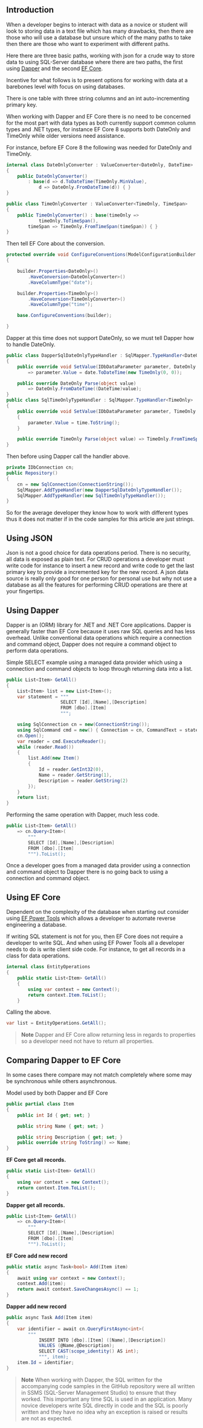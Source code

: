 ﻿## Introduction

When a developer begins to interact with data as a novice or student will look to storing data in a text file which has many drawbacks, then there are those who will use a database but unsure which of the many paths to take then there are those who want to experiment with different paths.

Here there are three basic paths, working with json for a crude way to store data to using SQL-Server database where there are two paths, the first using [Dapper](https://www.learndapper.com/) and the second [EF Core](https://learn.microsoft.com/en-us/ef/core/).

Incentive for what follows is to present options for working with data at a barebones level with focus on using databases.

There is one table with three string columns and an int auto-incrementing primary key.

When working with Dapper and EF Core there is no need to be concerned for the most part with data types as both currently support common column types and .NET types, for instance EF Core 8 supports both DateOnly and TimeOnly while older versions need assistance.

For instance, before EF Core 8 the following was needed for DateOnly and TimeOnly.

```csharp
internal class DateOnlyConverter : ValueConverter<DateOnly, DateTime>
{
    public DateOnlyConverter()
        : base(d => d.ToDateTime(TimeOnly.MinValue),
            d => DateOnly.FromDateTime(d)) { }
}

public class TimeOnlyConverter : ValueConverter<TimeOnly, TimeSpan>
{
    public TimeOnlyConverter() : base(timeOnly => 
            timeOnly.ToTimeSpan(), 
        timeSpan => TimeOnly.FromTimeSpan(timeSpan)) { }
}
```

Then tell EF Core about the conversion.

```csharp
protected override void ConfigureConventions(ModelConfigurationBuilder builder)
{

    builder.Properties<DateOnly>()
        .HaveConversion<DateOnlyConverter>()
        .HaveColumnType("date");

    builder.Properties<TimeOnly>()
        .HaveConversion<TimeOnlyConverter>()
        .HaveColumnType("time");

    base.ConfigureConventions(builder);

}
```

Dapper at this time does not support DateOnly, so we must tell Dapper how to handle DateOnly.

```csharp
public class DapperSqlDateOnlyTypeHandler : SqlMapper.TypeHandler<DateOnly>
{
    public override void SetValue(IDbDataParameter parameter, DateOnly date)
        => parameter.Value = date.ToDateTime(new TimeOnly(0, 0));

    public override DateOnly Parse(object value)
        => DateOnly.FromDateTime((DateTime)value);
}
public class SqlTimeOnlyTypeHandler : SqlMapper.TypeHandler<TimeOnly>
{
    public override void SetValue(IDbDataParameter parameter, TimeOnly time)
    {
        parameter.Value = time.ToString();
    }

    public override TimeOnly Parse(object value) => TimeOnly.FromTimeSpan((TimeSpan)value);
}
```

Then before using Dapper call the handler above.

```csharp
private IDbConnection cn;
public Repository()
{
    cn = new SqlConnection(ConnectionString());
    SqlMapper.AddTypeHandler(new DapperSqlDateOnlyTypeHandler());
    SqlMapper.AddTypeHandler(new SqlTimeOnlyTypeHandler());
}
```

So for the average developer they know how to work with different types thus it does not matter if in the code samples for this article are just strings.

## Using JSON

Json is not a good choice for data operations period. There is no security, all data is exposed as plain text. For CRUD operations a developer must write code for instance to insert a new record and write code to get the last primary key to provide a incremented key for the new record. A json data source is really only good for one person for personal use but why not use a database as all the features for performing CRUD operations are there at your fingertips.

## Using Dapper

Dapper is an (ORM) library for .NET and .NET Core applications. Dapper is generally faster than EF Core because it uses raw SQL queries and has less overhead. Unlike conventional data operations which require a connection and command object, Dapper does not require a command object to perform data operations.

Simple SELECT example using a managed data provider which using a connection and command objects to loop through returning data into a list.

```csharp
public List<Item> GetAll()
{
    List<Item> list = new List<Item>();
    var statement = """
                    SELECT [Id],[Name],[Description]
                    FROM [dbo].[Item]
                    """;

    using SqlConnection cn = new(ConnectionString());
    using SqlCommand cmd = new() { Connection = cn, CommandText = statement };
    cn.Open();
    var reader = cmd.ExecuteReader();
    while (reader.Read())
    {
        list.Add(new Item()
        {
            Id = reader.GetInt32(0), 
            Name = reader.GetString(1), 
            Description = reader.GetString(2)
        });
    }
    return list;
}
```
Performing the same operation with Dapper, much less code.

```csharp
public List<Item> GetAll()
    => cn.Query<Item>(
        """
        SELECT [Id],[Name],[Description] 
        FROM [dbo].[Item]
        """).ToList();
```

Once a developer goes from a managed data provider using a connection and command object to Dapper there is no going back to using a connection and command object.

## Using EF Core

Dependent on the complexity of the database when starting out consider using [EF Power Tools](https://marketplace.visualstudio.com/items?itemName=ErikEJ.EFCorePowerTools) which allows a developer to automate reverse engineering a database.

If writing SQL statement is not for you, then EF Core does not require a developer to write SQL. And when using EF Power Tools all a developer needs to do is write client side code. For instance, to get all records in a class for data operations.

```csharp
internal class EntityOperations
{
    public static List<Item> GetAll()
    {
        using var context = new Context();
        return context.Item.ToList();
    }
```

Calling the above.

```csharp
var list = EntityOperations.GetAll();
```

> **Note**
> Dapper and EF Core allow returning less in regards to properties so a developer need not have to return all properties.


## Comparing Dapper to EF Core

In some cases there compare may not match completely where some may be synchronous while others asynchronous.

Model used by both Dapper and EF Core

```csharp
public partial class Item
{
    public int Id { get; set; }

    public string Name { get; set; }

    public string Description { get; set; }
    public override string ToString() => Name;
}
```

**EF Core get all records.**

```csharp
public static List<Item> GetAll()
{
    using var context = new Context();
    return context.Item.ToList();
}
```

**Dapper get all records.**

```csharp
public List<Item> GetAll()
    => cn.Query<Item>(
        """
        SELECT [Id],[Name],[Description] 
        FROM [dbo].[Item]
        """).ToList();
```

**EF Core add new record**

```csharp
public static async Task<bool> Add(Item item)
{
    await using var context = new Context();
    context.Add(item);
    return await context.SaveChangesAsync() == 1;
}
```

**Dapper add new record**

```csharp
public async Task Add(Item item)
{
    var identifier = await cn.QueryFirstAsync<int>(
        """
            INSERT INTO [dbo].[Item] ([Name],[Description]) 
            VALUES (@Name,@Description);
            SELECT CAST(scope_identity() AS int);
            """, item);
    item.Id = identifier;
}
```

> **Note**
> When working with Dapper, the SQL written for the accompanying code samples in the GitHub repository were all written in SSMS (SQL-Server Management Studio) to ensure that they worked. This important any time SQL is used in an application. Many novice developers write SQL directly in code and the SQL is poorly written and they have no idea why an exception is raised or results are not as expected.

